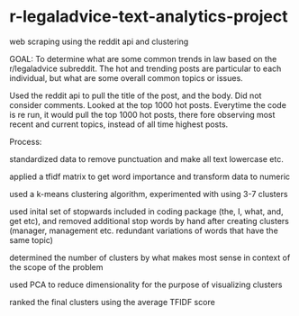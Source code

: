 # r-legaladvice-text-analytics-project
web scraping using the reddit api and clustering 

GOAL:
To determine what are some common trends in law based on the r/legaladvice subreddit. The hot and trending posts are particular to each individual, but what are some overall
common topics or issues.

Used the reddit api to pull the title of the post, and the body. Did not consider comments. Looked at the top 1000 hot posts. Everytime the code is re run, it would pull the top 1000 hot posts, there fore
observing most recent and current topics, instead of all time highest posts. 

Process:

standardized data to remove punctuation and make all text lowercase etc.

applied a tfidf matrix to get word importance and transform data to numeric 

used a k-means clustering algorithm, experimented with using 3-7 clusters

used inital set of stopwards included in coding package (the, I, what, and, get etc), and removed additional stop words by hand after creating clusters (manager, management etc. 
redundant variations of words that have the same topic) 

determined the number of clusters by what makes most sense in context of the scope of the problem

used PCA to reduce dimensionality for the purpose of visualizing clusters 

ranked the final clusters using the average TFIDF score 


